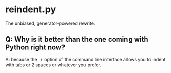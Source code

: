 reindent.py
===========

The unbiased, generator-powered rewrite.


Q: Why is it better than the one coming with Python right now?
--------------------------------------------------------------

A: because the `-i` option of the command line interface allows you to indent with tabs or 2 spaces or whatever you prefer.